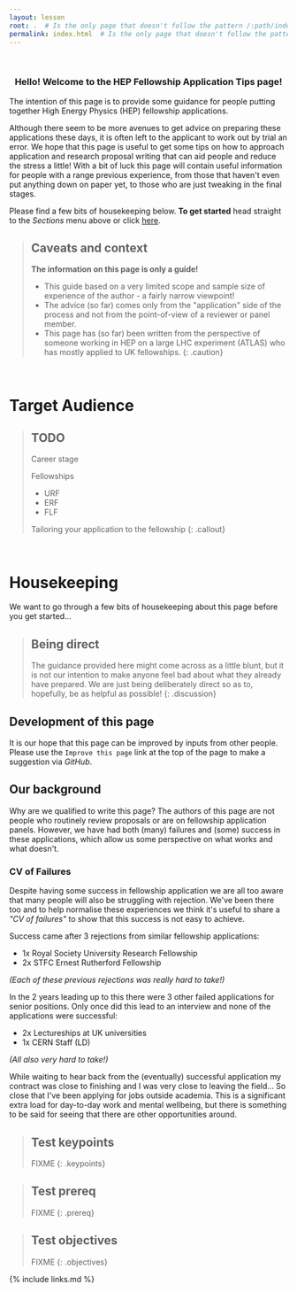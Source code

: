 ```yaml
---
layout: lesson
root: .  # Is the only page that doesn't follow the pattern /:path/index.html
permalink: index.html  # Is the only page that doesn't follow the pattern /:path/index.html
---
```



<br>

<h3><p style="text-align: center;">Hello! Welcome to the HEP Fellowship Application Tips page!</p></h3>

The intention of this page is to provide some guidance for people putting together High Energy Physics (HEP) fellowship applications.



Although there seem to be more avenues to get advice on preparing these applications these days, it is often left to the applicant to work out by trial an error. We hope that this page is useful to get some tips on how to approach application and research proposal writing that can aid people and reduce the stress a little! With a bit of luck this page will contain useful information for people with a range previous experience, from those that haven't even put anything down on paper yet, to those who are just tweaking in the final stages.



Please find a few bits of housekeeping below. __To get started__ head straight to the *Sections* menu above or click [here](01-preface/index.html).

> ## Caveats and context
>
> __The information on this page is only a guide!__
> - This guide based on a very limited scope and sample size of experience of the author - a fairly narrow viewpoint!
> - The advice (so far) comes only from the "application" side of the process and not from the point-of-view of a reviewer or panel member.
> - This page has (so far) been written from the perspective of someone working in HEP on a large LHC experiment (ATLAS) who has mostly applied to UK fellowships.
{: .caution}


<br>

# Target Audience

> ## TODO
>Career stage
>
>Fellowships
>- URF
>- ERF
>- FLF
>
>Tailoring your application to the fellowship
{: .callout}


<br>

# Housekeeping

We want to go through a few bits of housekeeping about this page before you get started...


> ## Being direct
>
> The guidance provided here might come across as a little blunt, but it is not our intention to make anyone feel bad about what they already have prepared. We are just being deliberately direct so as to, hopefully, be as helpful as possible!
{: .discussion}


## Development of this page

It is our hope that this page can be improved by inputs from other people. Please use the `Improve this page` link at the top of the page to make a suggestion via *GitHub*.


## Our background

Why are we qualified to write this page? The authors of this page are not people who routinely review proposals or are on fellowship application panels. However, we have had both (many) failures and (some) success in these applications, which allow us some perspective on what works and what doesn't.
    

### CV of Failures

Despite having some success in fellowship application we are all too aware that many people will also be struggling with rejection. We've been there too and to help normalise these experiences we think it's useful to share a *"CV of failures"* to show that this success is not easy to achieve.

Success came after 3 rejections from similar fellowship applications:
- 1x Royal Society University Research Fellowship
- 2x STFC Ernest Rutherford Fellowship

*(Each of these previous rejections was really hard to take!)*

In the 2 years leading up to this there were 3 other failed applications for senior positions. Only once did this lead to an interview and none of the applications were successful:
- 2x Lectureships at UK universities
- 1x CERN Staff (LD)

*(All also very hard to take!)*

While waiting to hear back from the (eventually) successful application my contract was close to finishing and I was very close to leaving the field... So close that I've been applying for jobs outside academia. This is a significant extra load for day-to-day work and mental wellbeing, but there is something to be said for seeing that there are other opportunities around.


> ## Test keypoints
>
> FIXME
{: .keypoints}

> ## Test prereq
>
> FIXME
{: .prereq}

> ## Test objectives
>
> FIXME
{: .objectives}










{% include links.md %}
